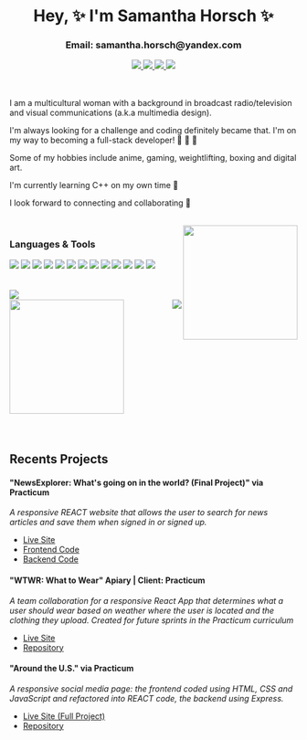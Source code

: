 <div id="header" align="center"> 
  <h1> Hey, ✨ I'm Samantha Horsch ✨ </> <br/>
  <h3>Email: samantha.horsch@yandex.com</h3>
  <a href="https://www.linkedin.com/in/samantha-horsch">
    <img src="https://img.shields.io/badge/LinkedIn-0077B5?style=for-the-badge&logo=linkedin&logoColor=white">
</a>
  <a href="https://codepen.io/samm96/pens/showcase">
    <img src="https://img.shields.io/badge/Codepen-000000?style=for-the-badge&logo=codepen&logoColor=white" />
 </a>
 <a href="https://www.codewars.com/users/Samm96">
    <img src="https://img.shields.io/badge/Codewars-B1361E?style=for-the-badge&logo=Codewars&logoColor=white" />
  </a>
  <a href="https://leetcode.com/Samm96/">
    <img src="https://img.shields.io/badge/-LeetCode-FFA116?style=for-the-badge&logo=LeetCode&logoColor=black" />
    </a>
</div>
 
 <br />
 <br />


I am a multicultural woman with a background in broadcast radio/television and visual communications (a.k.a multimedia design).

I'm always looking for a challenge and coding definitely became that. I'm on my way to becoming a full-stack developer! 👏 👏 👏
  
Some of my hobbies include anime, gaming, weightlifting, boxing and digital art.

I'm currently learning C++ on my own time 💯 

I look forward to connecting and collaborating 🤗

  <br />
  
<img width="200" align="right" src="https://media.giphy.com/media/HwBlFQZFcAoUcPHZdX/giphy.gif"/>


<div id="languages" align="start">
<h3>Languages & Tools</h3>
  <div>
    <img src="https://img.shields.io/badge/html5-%23E34F26.svg?style=for-the-badge&logo=html5&logoColor=white" />
  <img src="https://img.shields.io/badge/JavaScript-323330?style=for-the-badge&logo=javascript&logoColor=F7DF1E" />
  <img src="https://img.shields.io/badge/CSS3-1572B6?style=for-the-badge&logo=css3&logoColor=white" />
  <img src="https://img.shields.io/badge/eslint-3A33D1?style=for-the-badge&logo=eslint&logoColor=white" />
   <img src="https://img.shields.io/badge/prettier-1A2C34?style=for-the-badge&logo=prettier&logoColor=F7BA3E" />
    <img src="https://img.shields.io/badge/MongoDB-%234ea94b.svg?style=for-the-badge&logo=mongodb&logoColor=white" />
    <img src="https://img.shields.io/badge/figma-%23F24E1E.svg?style=for-the-badge&logo=figma&logoColor=white" />
    <img src="https://img.shields.io/badge/express.js-%23404d59.svg?style=for-the-badge&logo=express&logoColor=%2361DAFB" />
    <img src="https://img.shields.io/badge/node.js-6DA55F?style=for-the-badge&logo=node.js&logoColor=white" />
    <img src="https://img.shields.io/badge/react-%2320232a.svg?style=for-the-badge&logo=react&logoColor=%2361DAFB" />
    <img src="https://img.shields.io/badge/Visual%20Studio%20Code-0078d7.svg?style=for-the-badge&logo=visual-studio-code&logoColor=white" />
    <img src="https://img.shields.io/badge/Postman-FF6C37?style=for-the-badge&logo=postman&logoColor=white" />
    <img src="https://img.shields.io/badge/Adobe%20Creative%20Cloud-DA1F26?style=for-the-badge&logo=Adobe%20Creative%20Cloud&logoColor=white" />
  </div>
</div>

<br />
<br />
  
<div id="charts">
  <img align="left" src="https://github-readme-stats.vercel.app/api/top-langs/?username=Samm96&langs_count=4&layout=compact&theme=codeSTACKr" />
  <br/>
  <img align="right" src="https://github-readme-stats.vercel.app/api?username=Samm96&hide=stars&theme=codeSTACKr"/>
   <img align="left" width="200" src="https://media.giphy.com/media/juua9i2c2fA0AIp2iq/giphy.gif" />
  </div>
  
<br />
<br />
<br />
<br />
<br />
<br />
<br />
<br />
<br />
<br />
<br />
<br />
<br />
<br />
  

## Recents Projects

#### "NewsExplorer: What's going on in the world? (Final Project)" via Practicum
_A responsive REACT website that allows the user to search for news articles and save them when signed in or signed up._
* <a href="https://sam-news-explorer.students.nomoredomainssbs.ru/">Live Site</a>
* <a href="https://github.com/Samm96/news-explorer-frontend">Frontend Code</a>
* <a href="https://github.com/Samm96/news-explorer-backend/tree/stage-back-end">Backend Code</a>

#### "WTWR: What to Wear" Apiary | Client: Practicum
_A team collaboration for a responsive React App that determines what a user should wear based on weather where the user is located and the clothing they upload. Created for future sprints in the Practicum curriculum_
* <a href="https://wtwr.students.nomoredomainssbs.ru/">Live Site</a>
* <a href="https://github.com/Samm96/wtwr-app">Repository</a>

#### "Around the U.S."  via Practicum
_A responsive social media page: the frontend coded using HTML, CSS and JavaScript and refactored into REACT code, the backend using Express._
* <a href="https://samantha-horsch-around-us.students.nomoredomainssbs.ru">Live Site (Full Project)</a>
* <a href="https://github.com/Samm96/react-around-api-full">Repository</a>
  </div>
